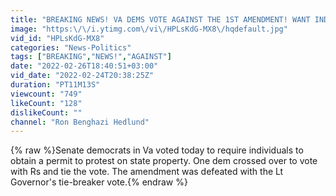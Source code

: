 ```yaml
---
title: "BREAKING NEWS! VA DEMS VOTE AGAINST THE 1ST AMENDMENT! WANT INDIVIDUALS TO OBTAIN PERMIT TO PROTEST"
image: "https:\/\/i.ytimg.com\/vi\/HPLsKdG-MX8\/hqdefault.jpg"
vid_id: "HPLsKdG-MX8"
categories: "News-Politics"
tags: ["BREAKING","NEWS!","AGAINST"]
date: "2022-02-26T18:40:51+03:00"
vid_date: "2022-02-24T20:38:25Z"
duration: "PT11M13S"
viewcount: "749"
likeCount: "128"
dislikeCount: ""
channel: "Ron Benghazi Hedlund"
---
```

{% raw %}Senate democrats in Va voted today to require individuals to obtain a permit to protest on state property. One dem crossed over to vote with Rs and tie the vote. The amendment was defeated with the Lt Governor's tie-breaker vote.{% endraw %}
